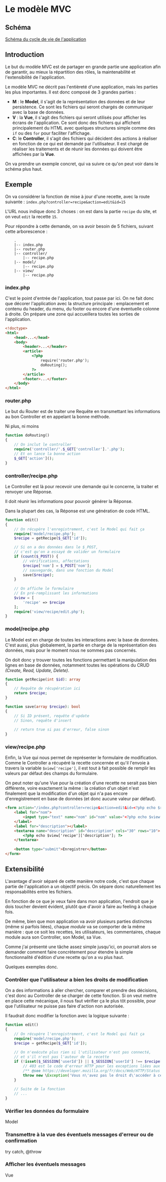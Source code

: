 # Le modèle MVC

## Schéma
[Schéma du cycle de vie de l'application](https://i.imgur.com/x72dHuI.jpeg)

## Introduction
Le but du modèle MVC est de partager en grande partie une application afin de garantir, au mieux
la répartition des rôles, la maintenabilité et l'extensibilité de l'application.

Le modèle MVC ne décrit pas l'entièreté d'une application, mais les parties les plus importantes.
Il est donc composé de 3 grandes parties :
 * **M** : le **Model**, il s'agit de la représentation des données et de leur persistence.
    Ce sont les fichiers qui seront chargés de communiquer avec la base de données.
 * **V** : la **Vue**, il s'agit des fichiers qui seront utilisés pour afficher les écrans de l'application.
    Ce sont donc des fichiers qui affichent principalement du HTML avec quelques structures simple comme des ` if` ou des `for` 
    pour faciliter l'affichage.
 * **C**: le **Controller**, il s'agit des fichiers qui décident des actions à réaliser en fonction
    de ce qui est demandé par l'utilisateur. Il est chargé de réaliser les traitements et de réunir
    les données qui doivent être affichées par la **Vue**.

On va prendre un exemple concret, qui va suivre ce qu'on peut voir dans le schéma plus haut.

## Exemple
On va considérer la fonction de mise à jour d'une recette, avec la route suivante : `index.php?controller=recipe&action=edit&id=15`

L'URL nous indique donc 3 choses : on est dans la partie `recipe` du site, et on veut `edit` la recette `15`.

Pour répondre à cette demande, on va avoir besoin de 5 fichiers, suivant cette arborescence :
```
    .
    |-- index.php
    |-- router.php
    |-- controller/
        |-- recipe.php
    |-- model/
        |-- recipe.php
    |-- view/
        |-- recipe.php
```

### index.php
C'est le point d'entrée de l'application, tout passe par ici. On ne fait donc que
décorer l'application avec la structure principale : emplacement et contenu du header,
du menu, du footer ou encore d'une éventuelle colonne à droite. On prépare une zone
qui accueillera toutes les sorties de l'application.
```html
<!doctype>
<html>
    <head>...</head>
    <body>
        <header>...</header>
        <article>
            <?php 
                require('router.php');
                doRouting(); 
            ?>
        </article>
        <footer>...</footer>
    </body>
</html>
```

### router.php
Le but du Router est de traiter une Requête en transmettant les informations au
bon Controller et en appelant la bonne méthode.

Ni plus, ni moins
```php
function doRouting()
{
    // On inclut le controller
    require('controller/'.$_GET['controller'].'.php');
    // Et on lance la bonne action
    $_GET['action']();
}
```

### controller/recipe.php
Le Controller est là pour recevoir une demande qui le concerne, la traiter et renvoyer une Réponse.

Il doit réunir les informations pour pouvoir générer la Réponse.

Dans la plupart des cas, la Réponse est une génération de code HTML.
```php
function edit()
{
    // On récupère l'enregistrement, c'est le Model qui fait ça
    require('model/recipe.php');
    $recipe = getRecipe($_GET['id']);

    // Si on a des données dans le $_POST,
    // c'est qu'on a essayé de valider un formulaire
    if (count($_POST)) {
        // vérifications, affectations
        $recipe['nom'] = $_POST['nom'];
        // sauvegarde, dans une fonction du Model
        save($recipe);
    }
    
    // On affiche le formulaire
    // En pré-remplissant les informations
    $view = [
        'recipe' => $recipe
    ];
    require('view/recipe/edit.php');
}
```

### model/recipe.php
Le Model est en charge de toutes les interactions avec la base de données. C'est aussi, 
plus globalement, la partie en charge de la représentation des données, mais pour le moment
nous ne sommes pas concernés.

On doit donc y trouver toutes les fonctions permettant la manipulation des lignes en base de données,
notamment toutes les opérations du CRUD *(Create, Read, Update, Delete)*.
```php
function getRecipe(int $id): array
{
    // Requête de récupération ici
    return $recipe;
}

function save(array $recipe): bool
{
    // Si ID présent, requête d'update
    // Sinon, requête d'insert
    
    // return true si pas d'erreur, false sinon
}
```

### view/recipe.php
Enfin, la Vue qui nous permet de représenter le formulaire de modification.
Comme le Controller a récupéré la recette concernée et qu'il l'envoie à travers la variable
`$view['recipe']`, il est tout à fait possible de remplir les valeurs par défaut des champs
du formulaire.

On peut noter qu'une Vue pour la création d'une recette ne serait pas bien différente, voire 
exactement la même : la création d'un objet n'est finalement que la modification d'un objet
qui n'a pas encore d'enregistrement en base de données (et donc aucune valeur par défaut).
```html
<form action="/index.php?controller=recipe&action=edit&id=<?php echo $recipe['id']; ?>" method="post">
    <label for="nom">
        <input type="text" name="nom" id="nom" value="<?php echo $view['recipe']['nom']; ?>" />
    </label>
    <label for="description"></label>
    <textarea name="description" id="description" cols="30" rows="10">
        <?php echo $view['recipe']['description']; ?>
    </textarea>
    
    <button type="submit">Enregistrer</button>
</form>
```
## Extensibilité
L'avantage d'avoir séparé de cette manière notre code, c'est que chaque partie de l'application
a un objectif précis. On sépare donc naturellement les responsabilités entre les fichiers.

En fonction de ce que je veux faire dans mon application, l'endroit que je dois toucher devient
évident, plutôt que d'avoir à faire au feeling à chaque fois.

De même, bien que mon application va avoir plusieurs parties distinctes (même si parfois liées), 
chaque *module* va se comporter de la même manière : que ce soit les recettes, les utilisateurs,
les commentaires, chaque module aura son Controller, son Model, sa Vue.

Comme j'ai présenté une tâche assez simple jusqu'ici, on pourrait alors se demander comment faire
concrètement pour étendre la simple fonctionnalité d'édition d'une recette qu'on a vu plus haut.

Quelques exemples donc.

### Contrôler que l'utilisateur a bien les droits de modification
On a des informations à aller chercher, comparer et prendre des décisions, c'est donc au Controller 
de se charger de cette fonction. Si on veut mettre en place cette mécanique, il nous faut vérifier
ça le plus tôt possible, pour que l'utilisateur ne puisse pas faire d'action non autorisée.

Il faudrait donc modifier la fonction avec la logique suivante : 
```php
function edit()
{
    // On récupère l'enregistrement, c'est le Model qui fait ça
    require('model/recipe.php');
    $recipe = getRecipe($_GET['id']);
    
    // On n'exécute plus rien si l'utilisateur n'est pas connecté, 
    // et s'il n'est pas l'auteur de la recette
    if (!isset($_SESSION['userId']) || $_SESSION['userId'] !== $recipe['author']) {
        // 403 est le code d'erreur HTTP pour les exceptions liées aux droits d'accès
        /** @see https://developer.mozilla.org/fr/docs/Web/HTTP/Status */
        throw new \Exception('Vous n\'avez pas le droit d\'accéder à cette ressource', 403);
    }
    
    // Suite de la fonction
    // ...
}
```

### Vérifier les données du formulaire
Model

### Transmettre à la vue des éventuels messages d'erreur ou de confirmation
try catch, @throw

### Afficher les éventuels messages
Vue

